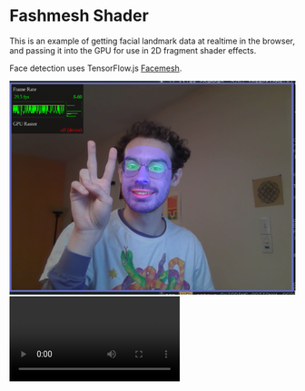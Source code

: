 # Fashmesh Shader

This is an example of getting facial landmark data at realtime in the browser,
and passing it into the GPU for use in 2D fragment shader effects.

Face detection uses TensorFlow.js [Facemesh](https://github.com/tensorflow/tfjs-models/tree/master/facemesh).

![demo](demo.png)
![video](face.webm)
